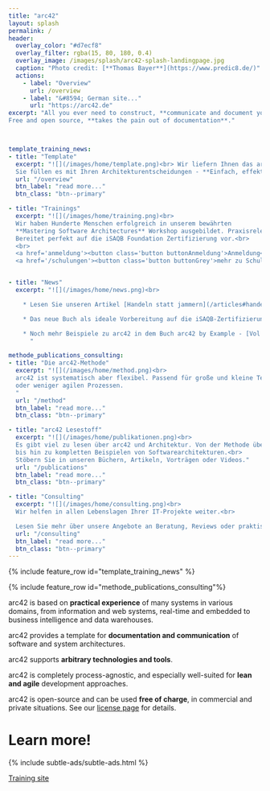 ```yaml
---
title: "arc42"
layout: splash
permalink: /
header:
  overlay_color: "#d7ecf8"
  overlay_filter: rgba(15, 80, 180, 0.4)
  overlay_image: /images/splash/arc42-splash-landingpage.jpg
  caption: "Photo credit: [**Thomas Bayer**](https://www.predic8.de/)"
  actions: 
    - label: "Overview"
      url: /overview
    - label: "&#8594; German site..."
      url: "https://arc42.de"
excerpt: "All you ever need to construct, **communicate and document your software architecture**. Proven, **practical and pragmatic**.
Free and open source, **takes the pain out of documentation**."



template_training_news:
- title: "Template"
  excerpt: "![](/images/home/template.png)<br> Wir liefern Ihnen das arc42-Template für Architekturdokumentation - **Open Source, pragmatisch, kostenfrei**.
  Sie füllen es mit Ihren Architekturentscheidungen - **Einfach, effektiv und schmerzfrei**."
  url: "/overview"
  btn_label: "read more..."
  btn_class: "btn--primary"

- title: "Trainings"
  excerpt: "![](/images/home/training.png)<br>
  Wir haben Hunderte Menschen erfolgreich in unserem bewährten
  **Mastering Software Architectures** Workshop ausgebildet. Praxisrelevant, effektiv und nachhaltig.
  Bereitet perfekt auf die iSAQB Foundation Zertifizierung vor.<br>
  <br>
  <a href='anmeldung'><button class='button buttonAnmeldung'>Anmeldung</button></a>
  <a href='/schulungen'><button class='button buttonGrey'>mehr zu Schulungen</button></a>"


- title: "News"
  excerpt: "![](/images/home/news.png)<br>

    * Lesen Sie unseren Artikel [Handeln statt jammern](/articles#handeln-statt-jammern) und lernen Sie mehr über das iSAQB Advanced Modul REQ4ARC.

    * Das neue Buch als ideale Vorbereitung auf die iSAQB-Zertifizierung: [Software Architecture Foundation](/books#software-architecture-foundation-cpsa-f-exam-preparation).

    * Noch mehr Beispiele zu arc42 in dem Buch arc42 by Example - [Vol 2. Embedded Systems and IoT](/books#arc42-by-example-vol2).
      "

methode_publications_consulting:
- title: "Die arc42-Methode"
  excerpt: "![](/images/home/method.png)<br>
  arc42 ist systematisch aber flexibel. Passend für große und kleine Teams in iterativen
  oder weniger agilen Prozessen.
  "
  url: "/method"
  btn_label: "read more..."
  btn_class: "btn--primary"

- title: "arc42 Lesestoff"
  excerpt: "![](/images/home/publikationen.png)<br>
  Es gibt viel zu lesen über arc42 und Architektur. Von der Methode über _good practices_
  bis hin zu kompletten Beispielen von Softwarearchitekturen.<br>
  Stöbern Sie in unseren Büchern, Artikeln, Vorträgen oder Videos."
  url: "/publications"
  btn_label: "read more..."
  btn_class: "btn--primary"

- title: "Consulting"
  excerpt: "![](/images/home/consulting.png)<br>
  Wir helfen in allen Lebenslagen Ihrer IT-Projekte weiter.<br>

  Lesen Sie mehr über unsere Angebote an Beratung, Reviews oder praktische Unterstützung für Ihre Projekte."
  url: "/consulting"
  btn_label: "read more..."
  btn_class: "btn--primary"
---
```


{% include feature_row id="template_training_news" %}

{% include feature_row id="methode_publications_consulting"%}

arc42 is based on **practical experience** of many systems in various domains,
from information and web systems, real-time and embedded to business intelligence
and data warehouses.

arc42 provides a template for **documentation and communication** of software and system
architectures.

arc42 supports **arbitrary technologies and tools**.

arc42 is completely process-agnostic, and especially
well-suited for **lean and agile** development approaches.

arc42 is open-source and can be used **free of charge**, in commercial and
private situations.
See our [license page](/license) for details.

# Learn more!

{% include subtle-ads/subtle-ads.html %}

<a href="https://arc42.de" class="btn btn--success">Training site</a>
